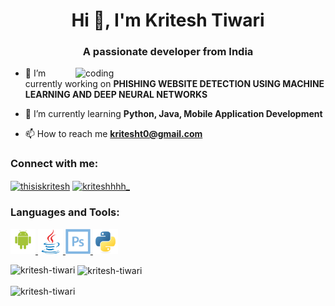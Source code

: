 <h1 align="center">Hi 👋, I'm Kritesh Tiwari</h1>
<h3 align="center">A passionate developer from India</h3>

<img align="right" alt="coding" width="400" src="https://www.lambdatest.com/resources/images/news24.gif">

- 🔭 I’m currently working on **PHISHING WEBSITE DETECTION USING MACHINE LEARNING AND DEEP NEURAL NETWORKS**

- 🌱 I’m currently learning **Python, Java, Mobile Application Development**

- 📫 How to reach me **kritesht0@gmail.com**

<h3 align="left">Connect with me:</h3>
<p align="left">
<a href="https://twitter.com/thisiskritesh" target="blank"><img align="center" src="https://raw.githubusercontent.com/rahuldkjain/github-profile-readme-generator/master/src/images/icons/Social/twitter.svg" alt="thisiskritesh" height="30" width="40" /></a>
<a href="https://instagram.com/kriteshhhh_" target="blank"><img align="center" src="https://raw.githubusercontent.com/rahuldkjain/github-profile-readme-generator/master/src/images/icons/Social/instagram.svg" alt="kriteshhhh_" height="30" width="40" /></a>
</p>

<h3 align="left">Languages and Tools:</h3>
<p align="left"> <a href="https://developer.android.com" target="_blank" rel="noreferrer"> <img src="https://raw.githubusercontent.com/devicons/devicon/master/icons/android/android-original-wordmark.svg" alt="android" width="40" height="40"/> </a> <a href="https://www.java.com" target="_blank" rel="noreferrer"> <img src="https://raw.githubusercontent.com/devicons/devicon/master/icons/java/java-original.svg" alt="java" width="40" height="40"/> </a> <a href="https://www.photoshop.com/en" target="_blank" rel="noreferrer"> <img src="https://raw.githubusercontent.com/devicons/devicon/master/icons/photoshop/photoshop-line.svg" alt="photoshop" width="40" height="40"/> </a> <a href="https://www.python.org" target="_blank" rel="noreferrer"> <img src="https://raw.githubusercontent.com/devicons/devicon/master/icons/python/python-original.svg" alt="python" width="40" height="40"/> </a> </p>

<p><img align="left" src="https://github-readme-stats.vercel.app/api/top-langs?username=kritesh-tiwari&show_icons=true&locale=en&layout=compact" alt="kritesh-tiwari" /></p>

<p>&nbsp;<img align="center" src="https://github-readme-stats.vercel.app/api?username=kritesh-tiwari&show_icons=true&locale=en" alt="kritesh-tiwari" /></p>

<p><img align="center" src="https://github-readme-streak-stats.herokuapp.com/?user=kritesh-tiwari&" alt="kritesh-tiwari" /></p>
